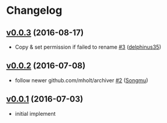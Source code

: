 # Changelog

## [v0.0.3](https://github.com/Songmu/ghg/compare/v0.0.2...v0.0.3) (2016-08-17)

* Copy & set permission if failed to rename [#3](https://github.com/Songmu/ghg/pull/3) ([delphinus35](https://github.com/delphinus35))

## [v0.0.2](https://github.com/Songmu/ghg/compare/v0.0.1...v0.0.2) (2016-07-08)

* follow newer github.com/mholt/archiver [#2](https://github.com/Songmu/ghg/pull/2) ([Songmu](https://github.com/Songmu))

## [v0.0.1](https://github.com/Songmu/ghg/releases/tag/v0.0.1) (2016-07-03)

- initial implement
